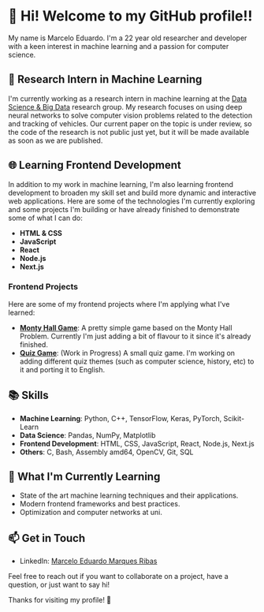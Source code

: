 # 👋 Hi! Welcome to my GitHub profile!!

My name is Marcelo Eduardo. I'm a 22 year old researcher and developer with a keen interest in machine learning and a passion for computer science.

## 🔬 Research Intern in Machine Learning

I'm currently working as a research intern in machine learning at the [Data Science & Big Data](https://dsbd.inf.ufpr.br/) research group. My research focuses on using deep neural networks to solve computer vision problems related to the detection and tracking of vehicles. Our current paper on the topic is under review, so the code of the research is not public just yet, but it will be made available as soon as we are published.

<!--
- **[Project Title](link-to-repo)**: Brief description of what this project is about and your contributions.
- **[Publication/Report Title](link-to-publication)**: Brief description of your publication or report.
- **[Another Project Title](link-to-repo)**: Brief description of another project.
-->

## 🌐 Learning Frontend Development

In addition to my work in machine learning, I'm also learning frontend development to broaden my skill set and build more dynamic and interactive web applications. Here are some of the technologies I'm currently exploring and some projects I'm building or have already finished to demonstrate some of what I can do:

- **HTML & CSS**
- **JavaScript**
- **React**
- **Node.js**
- **Next.js**

### Frontend Projects

Here are some of my frontend projects where I'm applying what I've learned:

- **[Monty Hall Game](https://github.com/marceloemr/monty_hall_game)**: A pretty simple game based on the Monty Hall Problem. Currently I'm just adding a bit of flavour to it since it's already finished.
- **[Quiz Game](https://github.com/marceloemr/quiz_game)**: (Work in Progress) A small quiz game. I'm working on adding different quiz themes (such as computer science, history, etc) to it and porting it to English.

## 📚 Skills

- **Machine Learning**: Python, C++, TensorFlow, Keras, PyTorch, Scikit-Learn
- **Data Science**: Pandas, NumPy, Matplotlib
- **Frontend Development**: HTML, CSS, JavaScript, React, Node.js, Next.js
- **Others**: C, Bash, Assembly amd64, OpenCV, Git, SQL

## 🌱 What I'm Currently Learning

- State of the art machine learning techniques and their applications.
- Modern frontend frameworks and best practices.
- Optimization and computer networks at uni.

## 📫 Get in Touch

- LinkedIn: [Marcelo Eduardo Marques Ribas](https://www.linkedin.com/in/marceloemribas/)

Feel free to reach out if you want to collaborate on a project, have a question, or just want to say hi!

<!--
## 🌟 Featured Repositories

Here are some repositories that I'm particularly proud of:

- [![ReadMe Card](project-name)](link-to-repo)

-->
Thanks for visiting my profile! 🚀
